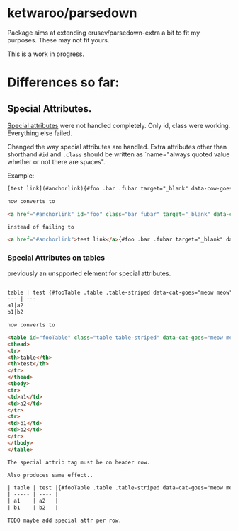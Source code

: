 # ketwaroo/parsedown

Package aims at extending erusev/parsedown-extra a bit to fit my purposes. These may not fit yours.

This is a work in progress.

# Differences so far:

## Special Attributes.

[Special attributes](https://michelf.ca/projects/php-markdown/extra/#spe-attr) were not handled completely. Only id, class were working. Everything else failed.

Changed the way special attributes are handled. Extra attributes other than shorthand `#id` and `.class` should be written as `name="always quoted value whether or not there are spaces". 

Example:

```html
[test link](#anchorlink){#foo .bar .fubar target="_blank" data-cow-goes="moo moo"}

now converts to

<a href="#anchorlink" id="foo" class="bar fubar" target="_blank" data-cow-goes="moo moo">test link</a>

instead of failing to

<a href="#anchorlink">test link</a>{#foo .bar .fubar target="_blank" data-cow-goes="moo moo"}

```

### Special Attributes on tables

previously an unspported element for special attributes.

```html

table | test {#fooTable .table .table-striped data-cat-goes="meow meow"}
--- | --- 
a1|a2 
b1|b2 

now converts to

<table id="fooTable" class="table table-striped" data-cat-goes="meow meow">
<thead>
<tr>
<th>table</th>
<th>test</th>
</tr>
</thead>
<tbody>
<tr>
<td>a1</td>
<td>a2</td>
</tr>
<tr>
<td>b1</td>
<td>b2</td>
</tr>
</tbody>
</table>

The special attrib tag must be on header row.

Also produces same effect..

| table | test |{#fooTable .table .table-striped data-cat-goes="meow meow"}
| ----- | ---- |
| a1    | a2   | 
| b1    | b2   |

TODO maybe add special attr per row.

```



